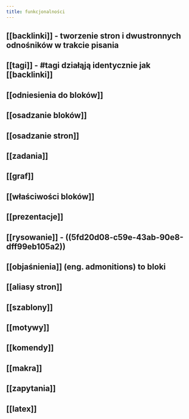 ```yaml
---
title: funkcjonalności
---
```


## [[backlinki]] - tworzenie stron i dwustronnych odnośników w trakcie pisania
## [[tagi]] - #tagi działąją identycznie jak [[backlinki]]
## [[odniesienia do bloków]]
## [[osadzanie bloków]]
## [[osadzanie stron]]
## [[zadania]]
## [[graf]]
## [[właściwości bloków]]
## [[prezentacje]]
## [[rysowanie]] - ((5fd20d08-c59e-43ab-90e8-dff99eb105a2))
## [[objaśnienia]] (eng. admonitions) to bloki
## [[aliasy stron]]
## [[szablony]]
## [[motywy]]
## [[komendy]]
## [[makra]]
## [[zapytania]]
## [[latex]]
